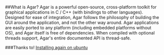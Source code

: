 ##What is Agar?
Agar is a powerful open-source, cross-platform toolkit for graphical applications in C / C++ (with bindings to other languages). Designed for ease of integration, Agar follows the philosophy of building the GUI around the application, and not the other way around. Agar applications are easily ported to any platform (including embedded platforms without OS), and Agar itself is free of dependencies. When compiled with optional threads support, Agar's entire documented API is thread-safe.

###Thanks to!
[Installing again on ubuntu](http://sysads.co.uk/2015/07/how-to-install-your-agar-io-server-on-ubuntu-14-04/)
